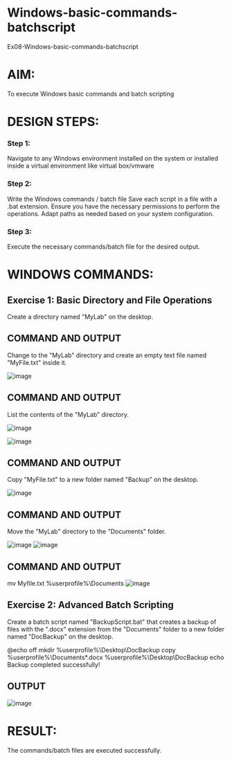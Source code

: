 # Windows-basic-commands-batchscript
Ex08-Windows-basic-commands-batchscript

# AIM:
To execute Windows basic commands and batch scripting

# DESIGN STEPS:

### Step 1:

Navigate to any Windows environment installed on the system or installed inside a virtual environment like virtual box/vmware 

### Step 2:

Write the Windows commands / batch file
Save each script in a file with a .bat extension.
Ensure you have the necessary permissions to perform the operations.
Adapt paths as needed based on your system configuration.
### Step 3:

Execute the necessary commands/batch file for the desired output. 




# WINDOWS COMMANDS:
## Exercise 1: Basic Directory and File Operations
Create a directory named "MyLab" on the desktop.


## COMMAND AND OUTPUT

Change to the "MyLab" directory and create an empty text file named "MyFile.txt" inside it.

![image](https://github.com/user-attachments/assets/f4787abc-2849-43ca-8c7b-3c231d7fc598)


## COMMAND AND OUTPUT

List the contents of the "MyLab" directory.

![image](https://github.com/user-attachments/assets/47c6ff1e-2f78-4b25-8130-cb0cfb1c7663)

![image](https://github.com/user-attachments/assets/c1f09dd7-9c3c-4a70-92b6-2ed7704684c3)

## COMMAND AND OUTPUT

Copy "MyFile.txt" to a new folder named "Backup" on the desktop.

![image](https://github.com/user-attachments/assets/b0bb0052-7b64-400a-a103-0ee945a6d6e0)

## COMMAND AND OUTPUT

Move the "MyLab" directory to the "Documents" folder.

![image](https://github.com/user-attachments/assets/09930074-e1fe-49dc-b3f0-68706083cdb9)
![image](https://github.com/user-attachments/assets/b8877290-0e3b-4101-a53e-64c47f2628b7)


## COMMAND AND OUTPUT

mv Myfile.txt %userprofile%\Documents
![image](https://github.com/user-attachments/assets/a0446cb1-8a32-4c2e-8f4b-019063c8860c)


## Exercise 2: Advanced Batch Scripting
Create a batch script named "BackupScript.bat" that creates a backup of files with the ".docx" extension from the "Documents" folder to a new folder named "DocBackup" on the desktop.



@echo off mkdir %userprofile%\Desktop\DocBackup copy %userprofile%\Documents*.docx %userprofile%\Desktop\DocBackup echo Backup completed successfully!



## OUTPUT

![image](https://github.com/user-attachments/assets/c8076a89-03b3-4531-919d-54b829bfda06)





# RESULT:
The commands/batch files are executed successfully.

